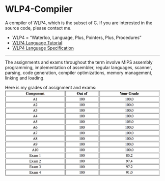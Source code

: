 # WLP4-Compiler
A compiler of WLP4, which is the subset of C. If you are interested in the source code, please contact me.

- WLP4 = “Waterloo, Language, Plus, Pointers, Plus, Procedures”
- [WLP4 Language Tutorial](https://www.student.cs.uwaterloo.ca/~cs241/wlp4/WLP4tutorial.html)
- [WLP4 Language Specification](https://www.student.cs.uwaterloo.ca/~cs241/wlp4/WLP4.html)

---
The assignments and exams throughout the term involve MIPS assembly programming, implementation of assembler, regular languages, scanner, parsing, code generation, compiler optimizations, memory management, linking and loading.

Here is my grades of assignment and exams:
![](cs241-grade.png)
